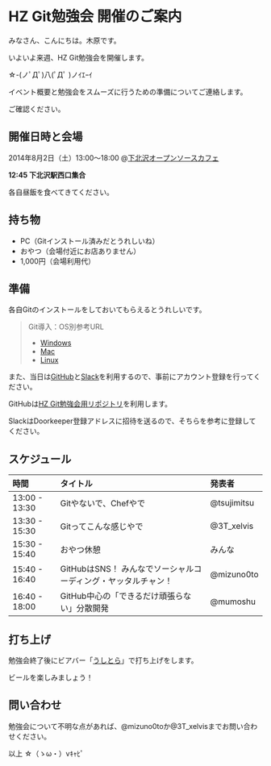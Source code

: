 # HZ Git勉強会 開催のご案内

みなさん、こんにちは。木原です。

いよいよ来週、HZ Git勉強会を開催します。

☆-(ノﾟДﾟ)八(ﾟДﾟ )ノｲｴｰｲ

イベント概要と勉強会をスムーズに行うための準備についてご連絡します。

ご確認ください。

## 開催日時と会場

2014年8月2日（土）13:00〜18:00 @[下北沢オープンソースカフェ](http://www.osscafe.net/ja/)

**12:45 下北沢駅西口集合**

各自昼飯を食べてきてください。

## 持ち物

- PC（Gitインストール済みだとうれしいね）
- おやつ（会場付近にお店ありません）
- 1,000円（会場利用代）

## 準備

各自Gitのインストールをしておいてもらえるとうれしいです。

> Git導入：OS別参考URL
> - [Windows](http://goo.gl/ZEkFKv)
> - [Mac](http://goo.gl/hCwicN)
> - [Linux](http://goo.gl/hCwicN)

また、当日は[GitHub](https://github.com/)と[Slack](https://slack.com/)を利用するので、事前にアカウント登録を行ってください。

GitHubは[HZ Git勉強会用リポジトリ](https://github.com/mizuno0to/hz-git-seminar)を利用します。

SlackはDoorkeeper登録アドレスに招待を送るので、そちらを参考に登録してください。

## スケジュール

| 時間 | タイトル | 発表者 |
| :--- | :--- | :--- |
| 13:00 - 13:30 | Gitやないで、Chefやで | @tsujimitsu |
| 13:30 - 15:30 | Gitってこんな感じやで | @3T_xelvis |
| 15:30 - 15:40 | おやつ休憩 | みんな |
| 15:40 - 16:40 | GitHubはSNS！ みんなでソーシャルコーディング・ヤッタルチャン！ | @mizuno0to |
| 16:40 - 18:00 | GitHub中心の「できるだけ頑張らない」分散開発 | @mumoshu |

## 打ち上げ

勉強会終了後にビアバー「[うしとら](http://blog.ushitora.jp/)」で打ち上げをします。

ビールを楽しみましょう！

## 問い合わせ

勉強会について不明な点があれば、@mizuno0toか@3T_xelvisまでお問い合わせください。

以上 ☆（ゝω・）vｷｬﾋﾟ
